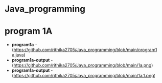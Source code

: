 # Java_programming
# program 1A
- **program1a** -(https://github.com/rithika2705/Java_programming/blob/main/program1a.java)
- **program1a-output** -(https://github.com/rithika2705/Java_programming/blob/main/1a.png)
- **program1a-output** -(https://github.com/rithika2705/Java_programming/blob/main/1a.1.png)
